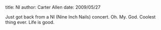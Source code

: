 title: NI
author: Carter Allen
date: 2009/05/27



Just got back from a NI (Nine Inch Nails) concert. Oh. My. God. Coolest thing ever. Life is good.
